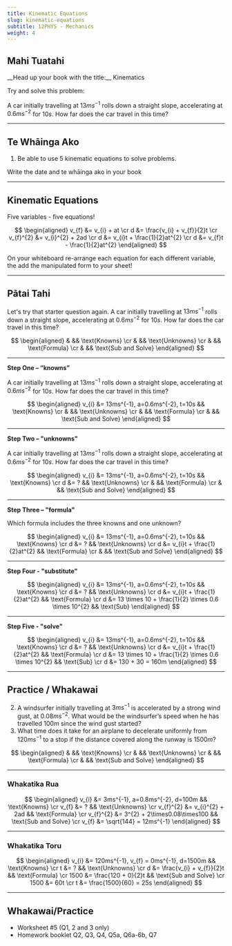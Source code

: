 ```yaml
---
title: Kinematic Equations
slug: kinematic-equations
subtitle: 12PHYS - Mechanics
weight: 4
---
```



## Mahi Tuatahi

<p class="instruction">__Head up your book with the title:__ Kinematics</p>

Try and solve this problem:

A car initially travelling at $13ms^{-1}$ rolls down a straight slope, accelerating at $0.6 ms^{-2}$ for $10 s$. How far does the car travel in this time?

---

## Te Whāinga Ako

1. Be able to use 5 kinematic equations to solve problems.

<p class="instruction">Write the date and te whāinga ako in your book</p>

---

## Kinematic Equations

Five variables - five equations!

$$
\begin{aligned}
    v_{f}       &= v_{i} + at                   \cr
    d           &= \frac{v_{i} + v_{f}}{2}t     \cr
    v_{f}^{2}   &= v_{i}^{2} + 2ad              \cr
    d           &= v_{i}t + \frac{1}{2}at^{2}   \cr
    d           &= v_{f}t - \frac{1}{2}at^{2}
\end{aligned}
$$

<p class="instruction">On your whiteboard re-arrange each equation for each different variable, the add the manipulated form to your sheet!</p>

---

## Pātai Tahi

Let's try that starter question again. A car initially travelling at $13ms^{-1}$ rolls down a straight slope, accelerating at $0.6 ms^{-2}$ for $10 s$. How far does the car travel in this time?

$$
\begin{aligned}
    &  && \text{Knowns}  \cr
    &  && \text{Unknowns} \cr
    &  && \text{Formula} \cr
    &  && \text{Sub and Solve} 
\end{aligned}
$$

---

__Step One – “knowns”__

A car initially travelling at $13ms^{-1}$ rolls down a straight slope, accelerating at $0.6 ms^{-2}$ for $10 s$. How far does the car travel in this time?

$$
\begin{aligned}
    v_{i} &= 13ms^{-1}, a=0.6ms^{-2}, t=10s  && \text{Knowns}  \cr
    &  && \text{Unknowns} \cr
    &  && \text{Formula} \cr
    &  && \text{Sub and Solve} 
\end{aligned}
$$

---

__Step Two – "unknowns"__

A car initially travelling at $13ms^{-1}$ rolls down a straight slope, accelerating at $0.6 ms^{-2}$ for $10 s$. How far does the car travel in this time?

$$
\begin{aligned}
    v_{i} &= 13ms^{-1}, a=0.6ms^{-2}, t=10s  && \text{Knowns}  \cr
    d &= ?                                   && \text{Unknowns} \cr
    &  && \text{Formula} \cr
    &  && \text{Sub and Solve} 
\end{aligned}
$$

---

__Step Three – "formula"__

Which formula includes the three knowns and one unknown?

$$
\begin{aligned}
    v_{i} &= 13ms^{-1}, a=0.6ms^{-2}, t=10s  && \text{Knowns}  \cr
    d &= ?                                   && \text{Unknowns} \cr
    d &= v_{i}t + \frac{1}{2}at^{2}          && \text{Formula} \cr
    &  && \text{Sub and Solve} 
\end{aligned}
$$

---

__Step Four - "substitute"__

$$
\begin{aligned}
    v_{i} &= 13ms^{-1}, a=0.6ms^{-2}, t=10s  && \text{Knowns}  \cr
    d &= ?                                   && \text{Unknowns} \cr
    d &= v_{i}t + \frac{1}{2}at^{2}          && \text{Formula} \cr
    d &= 13 \times 10 + \frac{1}{2} \times 0.6 \times 10^{2}  && \text{Sub}
\end{aligned}
$$

---

__Step Five - "solve"__

$$
\begin{aligned}
    v_{i} &= 13ms^{-1}, a=0.6ms^{-2}, t=10s  && \text{Knowns}  \cr
    d &= ?                                   && \text{Unknowns} \cr
    d &= v_{i}t + \frac{1}{2}at^{2}          && \text{Formula} \cr
    d &= 13 \times 10 + \frac{1}{2} \times 0.6 \times 10^{2}  && \text{Sub} \cr
    d &= 130 + 30 = 160m
\end{aligned}
$$

---

## Practice / Whakawai

2. A windsurfer initially travelling at $3 ms^{-1}$ is accelerated by a strong wind gust, at $0.08 ms^{-2}$. What would be the windsurfer’s speed when he has travelled $100 m$ since the wind gust started?
3. What time does it take for an airplane to decelerate uniformly from $120 ms^{-1}$ to a stop if the distance covered along the runway is $1500 m$?

$$
\begin{aligned}
    &  && \text{Knowns}  \cr
    &  && \text{Unknowns} \cr
    &  && \text{Formula} \cr
    &  && \text{Sub and Solve} 
\end{aligned}
$$

---

### Whakatika Rua

$$
\begin{aligned}
    v_{i} &= 3ms^{-1}, a=0.8ms^{-2}, d=100m  && \text{Knowns}  \cr
    v_{f} &= ?  && \text{Unknowns} \cr
    v_{f}^{2} &= v_{i}^{2} + 2ad  && \text{Formula} \cr
    v_{f}^{2} &= 3^{2} + 2\times0.08\times100  && \text{Sub and Solve} \cr
    v_{f} &= \sqrt{144} = 12ms^{-1}
\end{aligned}
$$

---

### Whakatika Toru

$$
\begin{aligned}
    v_{i} &= 120ms^{-1}, v_{f} = 0ms^{-1}, d=1500m  && \text{Knowns}  \cr
    t &= ? && \text{Unknowns} \cr
    d &= \frac{v_{i} + v_{f}}{2}t && \text{Formula} \cr
    1500 &= \frac{120 + 0}{2}t  && \text{Sub and Solve} \cr
    1500 &= 60t \cr
    t &= \frac{1500}{60} = 25s
\end{aligned}
$$

---

## Whakawai/Practice

- Worksheet #5 (Q1, 2 and 3 only)
- Homework booklet Q2, Q3, Q4, Q5a, Q6a-6b, Q7


